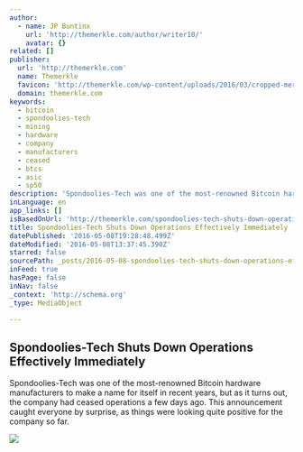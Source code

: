 ```yaml
---
author:
  - name: JP Buntinx
    url: 'http://themerkle.com/author/writer10/'
    avatar: {}
related: []
publisher:
  url: 'http://themerkle.com'
  name: Themerkle
  favicon: 'http://themerkle.com/wp-content/uploads/2016/03/cropped-merkle-white-1-192x192.png'
  domain: themerkle.com
keywords:
  - bitcoin
  - spondoolies-tech
  - mining
  - hardware
  - company
  - manufacturers
  - ceased
  - btcs
  - asic
  - sp50
description: 'Spondoolies-Tech was one of the most-renowned Bitcoin hardware manufacturers to make a name for itself in recent years, but as it turns out, the company had ceased operations a few days ago. This announcement caught everyone by surprise, as things were looking quite positive for the company so far.'
inLanguage: en
app_links: []
isBasedOnUrl: 'http://themerkle.com/spondoolies-tech-shuts-down-operations-effectively-immediately/'
title: Spondoolies-Tech Shuts Down Operations Effectively Immediately
datePublished: '2016-05-08T19:28:48.499Z'
dateModified: '2016-05-08T13:37:45.390Z'
starred: false
sourcePath: _posts/2016-05-08-spondoolies-tech-shuts-down-operations-effectively-immediate.md
inFeed: true
hasPage: false
inNav: false
_context: 'http://schema.org'
_type: MediaObject

---
```

<article style=""><h1>Spondoolies-Tech Shuts Down Operations Effectively Immediately</h1><p>Spondoolies-Tech was one of the most-renowned Bitcoin hardware manufacturers to make a name for itself in recent years, but as it turns out, the company had ceased operations a few days ago. This announcement caught everyone by surprise, as things were looking quite positive for the company so far.</p><img src="http://themerkle.com/wp-content/uploads/2016/05/shutterstock_236357554.jpg" /></article>